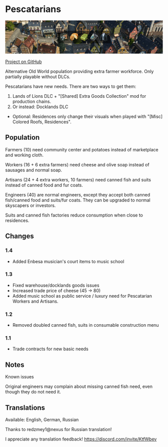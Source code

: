 # Pescatarians

![](./banner.png)

[Project on GitHub](https://github.com/jakobharder/anno-1800-jakobs-mods)

Alternative Old World population providing extra farmer workforce.
Only partially playable without DLCs.

Pescatarians have new needs. There are two ways to get them:

1. Lands of Lions DLC + "[Shared] Extra Goods Collection" mod for production chains.
2. Or instead: Docklands DLC
- Optional: Residences only change their visuals when played with "[Misc] Colored Roofs, Residences". 

## Population

Farmers (10) need community center and potatoes instead of marketplace and working cloth.

Workers (16 + 6 extra farmers) need cheese and olive soap instead of sausages and normal soap.

Artisans (24 + 4 extra workers, 10 farmers) need canned fish and suits instead of canned food and fur coats.

Engineers (40) are normal engineers, except they accept both canned fish/canned food and suits/fur coats. They can be upgraded to normal skyscapers or investors.

Suits and canned fish factories reduce consumption when close to residences.

## Changes

### 1.4

- Added Enbesa musician's court items to music school

### 1.3

- Fixed warehouse/docklands goods issues
- Increased trade price of cheese (45 -> 80)
- Added music school as public service / luxury need for Pescatarian Workers and Artisans.

### 1.2

- Removed doubled canned fish, suits in consumable construction menu

### 1.1

- Trade contracts for new basic needs

## Notes

Known issues

Original engineers may complain about missing canned fish need, even though they do not need it.

## Translations

Available: English, German, Russian

Thanks to redzmey1@nexus for Russian translation!

I appreciate any translation feedback! https://discord.com/invite/KtfWbev
